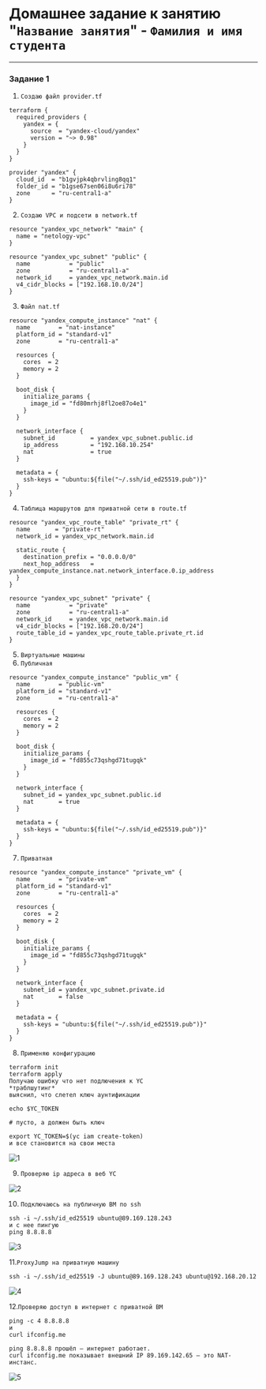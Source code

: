 # Домашнее задание к занятию "`Название занятия`" - `Фамилия и имя студента`


---

### Задание 1



1. `Создаю файл provider.tf`

```
terraform {
  required_providers {
    yandex = {
      source  = "yandex-cloud/yandex"
      version = "~> 0.98"
    }
  }
}

provider "yandex" {
  cloud_id  = "b1gvjpk4qbrvling8qq1"
  folder_id = "b1gse67sen06i8u6ri78"
  zone      = "ru-central1-a"
}

```
2. `Создаю VPC и подсети в network.tf`
```
resource "yandex_vpc_network" "main" {
  name = "netology-vpc"
}

resource "yandex_vpc_subnet" "public" {
  name           = "public"
  zone           = "ru-central1-a"
  network_id     = yandex_vpc_network.main.id
  v4_cidr_blocks = ["192.168.10.0/24"]
}

```
3. `Файл nat.tf`
```
resource "yandex_compute_instance" "nat" {
  name        = "nat-instance"
  platform_id = "standard-v1"
  zone        = "ru-central1-a"

  resources {
    cores  = 2
    memory = 2
  }

  boot_disk {
    initialize_params {
      image_id = "fd80mrhj8fl2oe87o4e1"
    }
  }

  network_interface {
    subnet_id          = yandex_vpc_subnet.public.id
    ip_address         = "192.168.10.254"
    nat                = true
  }

  metadata = {
    ssh-keys = "ubuntu:${file("~/.ssh/id_ed25519.pub")}"
  }
}

```

4. `Таблица маршрутов для приватной сети в route.tf`

```
resource "yandex_vpc_route_table" "private_rt" {
  name       = "private-rt"
  network_id = yandex_vpc_network.main.id

  static_route {
    destination_prefix = "0.0.0.0/0"
    next_hop_address   = yandex_compute_instance.nat.network_interface.0.ip_address
  }
}

resource "yandex_vpc_subnet" "private" {
  name           = "private"
  zone           = "ru-central1-a"
  network_id     = yandex_vpc_network.main.id
  v4_cidr_blocks = ["192.168.20.0/24"]
  route_table_id = yandex_vpc_route_table.private_rt.id
}

```

5. `Виртуальные машины`
6. `Публичная`
```
resource "yandex_compute_instance" "public_vm" {
  name        = "public-vm"
  platform_id = "standard-v1"
  zone        = "ru-central1-a"

  resources {
    cores  = 2
    memory = 2
  }

  boot_disk {
    initialize_params {
      image_id = "fd855c73qshgd71tugqk"
    }
  }

  network_interface {
    subnet_id = yandex_vpc_subnet.public.id
    nat       = true
  }

  metadata = {
    ssh-keys = "ubuntu:${file("~/.ssh/id_ed25519.pub")}"
  }
}

```

7. `Приватная`

```
resource "yandex_compute_instance" "private_vm" {
  name        = "private-vm"
  platform_id = "standard-v1"
  zone        = "ru-central1-a"

  resources {
    cores  = 2
    memory = 2
  }

  boot_disk {
    initialize_params {
      image_id = "fd855c73qshgd71tugqk"
    }
  }

  network_interface {
    subnet_id = yandex_vpc_subnet.private.id
    nat       = false
  }

  metadata = {
    ssh-keys = "ubuntu:${file("~/.ssh/id_ed25519.pub")}"
  }
}

```
8. `Применяю конфигурацию`

```
terraform init
terraform apply
Получаю ошибку что нет подлючения к YC
*траблшутинг*
выяснил, что слетел ключ аунтификации 

echo $YC_TOKEN

# пусто, а должен быть ключ

export YC_TOKEN=$(yc iam create-token)
и все становится на свои места
```
![1](https://github.com/Foxbeerxxx/org_network_k8s/blob/main/img/img1.png)



9. `Проверяю ip адреса в веб YC`

![2](https://github.com/Foxbeerxxx/org_network_k8s/blob/main/img/img2.png)

10. `Подключаюсь на публичную ВМ по ssh`

```
ssh -i ~/.ssh/id_ed25519 ubuntu@89.169.128.243
и с нее пингую 
ping 8.8.8.8
```
![3](https://github.com/Foxbeerxxx/org_network_k8s/blob/main/img/img3.png)


11.`ProxyJump на приватную машину`

```
ssh -i ~/.ssh/id_ed25519 -J ubuntu@89.169.128.243 ubuntu@192.168.20.12

```
![4](https://github.com/Foxbeerxxx/org_network_k8s/blob/main/img/img4.png)

12.`Проверяю доступ в интернет с приватной ВМ `

```
ping -c 4 8.8.8.8
и
curl ifconfig.me

ping 8.8.8.8 прошёл — интернет работает.
curl ifconfig.me показывает внешний IP 89.169.142.65 — это NAT-инстанс.

```
![5](https://github.com/Foxbeerxxx/org_network_k8s/blob/main/img/img5.png)